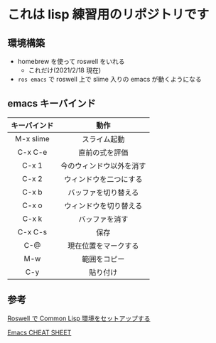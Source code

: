 # これは lisp 練習用のリポジトリです

## 環境構築

- homebrew を使って roswell をいれる
  - これだけ(2021/2/18 現在)
- `ros emacs` で roswell 上で slime 入りの emacs が動くようになる

## emacs キーバインド

| キーバインド |           動作           |
| :----------: | :----------------------: |
|  M-x slime   |       スライム起動       |
|   C-x C-e    |      直前の式を評価      |
|    C-x 1     | 今のウィンドウ以外を消す |
|    C-x 2     |  ウィンドウを二つにする  |
|    C-x b     |   バッファを切り替える   |
|    C-x o     |  ウィンドウを切り替える  |
|    C-x k     |      バッファを消す      |
|   C-x C-s    |           保存           |
|     C-@      |   現在位置をマークする   |
|     M-w      |      範囲をコピー      |
|     C-y      |         貼り付け         |

## 参考

[Roswell で Common Lisp 環境をセットアップする](https://takoeight0821.hatenablog.jp/entry/2017/03/11/230000)

[Emacs CHEAT SHEET](https://gihyo.jp/assets/files/magazine/SD/2015/201510/download/Furoku_CheatSheet_Emacs.pdf)
